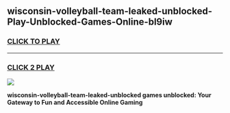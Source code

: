 
## wisconsin-volleyball-team-leaked-unblocked-Play-Unblocked-Games-Online-bl9iw
<h3>
<a href="https://premium76.site?title=wisconsin-volleyball-team-leaked-unblocked&ref=25A">CLICK TO PLAY</a></h3>
<hr>

<h3>
<a href="https://premium76.site?title=wisconsin-volleyball-team-leaked-unblocked&ref=25A">CLICK 2 PLAY</a>
  
</h3>

<a href="https://premium76.site?title=wisconsin-volleyball-team-leaked-unblocked&ref=25A"><img src="https://clearcache.store/games.png"></a>


**wisconsin-volleyball-team-leaked-unblocked games unblocked: Your Gateway to Fun and Accessible Online Gaming**
